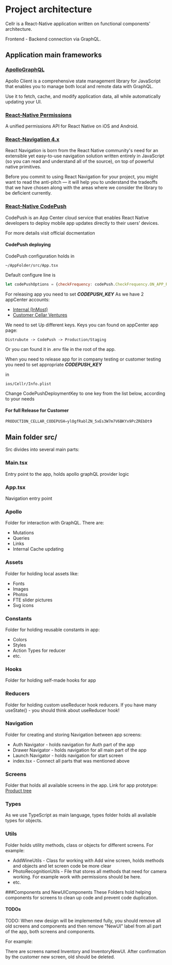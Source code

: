 # **Project architecture**
Cellr is a React-Native application written on functional components' architecture.

Frontend - Backend connection via GraphQL.
## Application main frameworks 
### [ApolloGraphQL](https://www.apollographql.com/docs/react/)
Apollo Client is a comprehensive state management library for JavaScript that enables you to manage both local and remote data with GraphQL.

Use it to fetch, cache, and modify application data, all while automatically updating your UI.

### [React-Native Permissions](https://github.com/react-native-community/react-native-permissions)
A unified permissions API for React Native on iOS and Android.

### [React-Navigation 4.x](https://reactnavigation.org/docs/4.x/getting-started/)
React Navigation is born from the React Native community's need for an extensible yet easy-to-use navigation solution written entirely in JavaScript (so you can read and understand all of the source), on top of powerful native primitives.

Before you commit to using React Navigation for your project, you might want to read the anti-pitch — it will help you to understand the tradeoffs that we have chosen along with the areas where we consider the library to be deficient currently.

### [React-Native CodePush](https://docs.microsoft.com/en-us/appcenter/distribution/codepush/)
CodePush is an App Center cloud service that enables React Native developers to deploy mobile app updates directly to their users’ devices.

For more details visit official docmentation
#### CodePush deploying
CodePush configuration holds in 
```
~/AppFolder/src/App.tsx
```
Default configure line is 
```javascript
let codePushOptions = {checkFrequency: codePush.CheckFrequency.ON_APP_RESUME};
```

For releasing app you need to set ***CODEPUSH_KEY***
As we have 2 appCenter accounts:
 * [Internal (InMost)](https://appcenter.ms/orgs/Inmost/applications)
 * [Customer Cellar Ventures](https://appcenter.ms/orgs/Cellar-Ventures/applications)

We need to set Up different keys. Keys you can found on appCenter app page:
```
Distrubute -> CodePush -> Production/Staging
``` 
Or you can found it in .env file in the root of the app.

When you need to release app for in company testing or customer testing you need to set appropriate ***CODEPUSH_KEY***

in 
```
ios/Cellr/Info.plist
```
Change CodePushDeploymentKey to one key from the list below, according to your needs


#### For full Release for Customer
```javascript
PRODUCTION_CELLAR_CODEPUSH=ylOgfRablZN_5xEs3W7m7V6BKYx9PcZREbDt9
```

## Main folder src/
Src divides into several main parts:
### Main.tsx
Entry point to the app, holds apollo graphQL provider logic

### App.tsx
Navigation entry point

### Apollo
Folder for interaction with GraphQL. There are:
* Mutations
* Queries
* Links
* Internal Cache updating

### Assets
Folder for holding local assets like:
* Fonts
* Images
* Photos
* FTE slider pictures
* Svg icons

### Constants
Folder for holding reusable constants in app:
* Colors
* Styles
* Action Types for reducer
* etc.

### Hooks
Folder for holding self-made hooks for app

### Reducers
Folder for holding custom useReducer hook reducers. 
If you have many useState() - you should think about useReducer hook!

### Navigation
Folder for creating and storing Navigation between app screens:
* Auth Navigator - holds navigation for Auth part of the app
* Drawer Navigator - holds navigation for all main part of the app
* Launch Navigator - holds navigation for start screen
* index.tsx - Connect all parts that was mentioned above

### Screens
Folder that holds all available screens in the app. Link for app prototype: [Product tree](https://cellarventures.atlassian.net/wiki/spaces/CA/pages/67665955/Product+tree)

### Types
As we use TypeScript as main language, types folder holds all available types for objects.

### Utils
Folder holds utility methods, class or objects for different screens. For example:
* AddWineUtils - Class for working with Add wine screen, holds methods and objects and let screen code be more clear
* PhotoRecognitionUtils - File that stores all methods that need for camera working. For example work with permissions should be here.
* etc.

###Components and NewUIComponents
These Folders hold helping components for screens to clean up code and prevent code duplication.


#### TODOs
TODO: When new design will be implemented fully, you should remove all old screens and components and then remove "NewUI" label from all part of the app, both screens and components.

For example:

There are screens named Inventory and InventoryNewUI. After confirmation by the customer new screen, old should be deleted.
